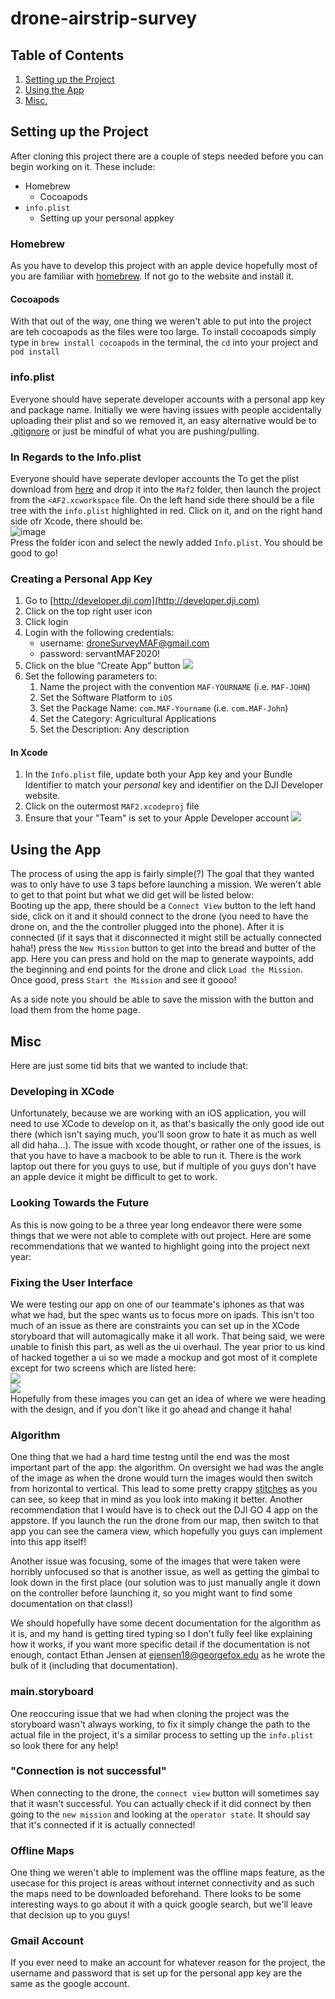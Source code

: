 # drone-airstrip-survey

## Table of Contents
1. [Setting up the Project](#setting-up-the-project)
2. [Using the App](#using-the-app)
3. [Misc.](#misc)

## Setting up the Project
After cloning this project there are a couple of steps needed before you can begin working on it.  These include:
* Homebrew
    * Cocoapods
* `info.plist`
    * Setting up your personal appkey

### Homebrew
As you have to develop this project with an apple device hopefully most of you are familiar with [homebrew](https://brew.sh/). If not go to the website and install it.
#### Cocoapods
With that out of the way, one thing we weren't able to put into the project are teh cocoapods as the files were too large.  To install cocoapods simply type in `brew install cocoapods` in the terminal, the `cd` into your project and `pod install`

### info.plist
Everyone should have seperate developer accounts with a personal app key and package name.  Initially we were having issues with people accidentally uploading their plist and so we removed it, an easy alternative would be to [.gitignore](https://git-scm.com/docs/gitignore) or just be mindful of what you are pushing/pulling.

### In Regards to the Info.plist
Everyone should have seperate devloper accounts the 
To get the plist download from [here](https://drive.google.com/file/d/1oHNSjfaonx-_PRQgGn077HARWynbUJ1w/view?usp=sharing) and drop it into the `Maf2` folder, then launch the project from the `<AF2.xcworkspace` file.  On the left hand side there should be a file tree with the `info.plist` highlighted in red.  Click on it, and on the right hand side ofr Xcode, there should be:
<br />
![image](https://media.discordapp.net/attachments/552893768341127181/831282986863165520/unknown.png)
<br />
Press the folder icon and select the newly added `Info.plist`.  You should be good to go!

### Creating a Personal App Key
1. Go to [http://developer.dji.com](http://developer.dji.com)
2. Click on the top right user icon
3. Click login
4. Login with the following credentials:
	* username: droneSurveyMAF@gmail.com
	* password: servantMAF2020! 
5. Click on the blue “Create App” button
![](drone-airstrip-survey/page1image391114816.png) 
6. Set the following parameters to:
	1. Name the project with the convention `MAF-YOURNAME` (i.e. `MAF-JOHN`)
	2. Set the Software Platform to `iOS`
	3. Set the Package Name: `com.MAF-Yourname` (i.e. `com.MAF-John`)
	4. Set the Category: Agricultural Applications
	5. Set the Description: Any description

#### In Xcode
1. In the `Info.plist` file, update both your App key and your Bundle Identifier to match your _personal_ key and identifier on the DJI Developer website.
2. Click on the outermost `MAF2.xcodeproj` file
3. Ensure that your "Team" is set to your Apple Developer account
![](drone-airstrip-survey/page2image450849360.png) 

## Using the App
The process of using the app is fairly simple(?)  The goal that they wanted was to only have to use 3 taps before launching a mission.  We weren't able to get to that point but what we did get will be listed below:
<br />
Booting up the app, there should be a `Connect View` button to the left hand side, click on it and it should connect to the drone (you need to have the drone on, and the the controller plugged into the phone).  After it is connected (if it says that it disconnected it might still be actually connected haha!) press the `New Mission` button to get into the bread and butter of the app.  Here you can press and hold on the map to generate waypoints, add the beginning and end points for the drone and click `Load the Mission`.  Once good, press `Start the Mission` and see it goooo!

As a side note you should be able to save the mission with the button and load them from the home page.

## Misc
Here are just some tid bits that we wanted to include that:

### Developing in XCode
Unfortunately, because we are working with an iOS application, you will need to use XCode to develop on it, as that's basically the only good ide out there (which isn't saying much, you'll soon grow to hate it as much as well all did haha...).   The issue with xcode thought, or rather one of the issues, is that you have to have a macbook to be able to run it.  There is the work laptop out there for you guys to use, but if multiple of you guys don't have an apple device it might be difficult to get to work.

### Looking Towards the Future
As this is now going to be a three year long endeavor there were some things that we were not able to complete with out project.  Here are some recommendations that we wanted to highlight going into the project next year:

### Fixing the User Interface
We were testing our app on one of our teammate's iphones as that was what we had, but the spec wants us to focus more on ipads.  This isn't too much of an issue as there are constraints you can set up in the XCode storyboard that will automagically make it all work.  That being said, we were unable to finish this part, as well as the ui overhaul.  The year prior to us kind of hacked together a ui so we made a mockup and got most of it complete except for two screens which are listed here:
<br />
![](https://media.discordapp.net/attachments/552893768341127181/834941279220662332/unknown.png)
<br />
![](https://media.discordapp.net/attachments/552893768341127181/834941241992020028/unknown.png)
<br />
Hopefully from these images you can get an idea of where we were heading with the design, and if you don't like it go ahead and change it haha!

### Algorithm
One thing that we had a hard time testng until the end was the most important part of the app: the algorithm.  On oversight we had was the angle of the image as when the drone would turn the images would then switch from horizontal to vertical.  This lead to some pretty crappy [stitches](https://media.discordapp.net/attachments/552893768341127181/833840936126513182/unknown.png) as you can see, so keep that in mind as you look into making it better.  Another recommendation that I would have is to check out the DJI GO 4 app on the appstore.  If you launch the run the drone from our map, then switch to that app you can see the camera view, which hopefully you guys can implement into this app itself!

Another issue was focusing, some of the images that were taken were horribly unfocused so that is another issue, as well as getting the gimbal to look down in the first place (our solution was to just manually angle it down on the controller before launching it, so you might want to find some documentation on that class!)

We should hopefully have some decent documentation for the algorithm as it is, and my hand is getting tired typing so I don't fully feel like explaining how it works, if you want more specific detail if the documentation is not enough, contact Ethan Jensen at ejensen18@georgefox.edu as he wrote the bulk of it (including that documentation).

### main.storyboard
One reoccuring issue that we had when cloning the project was the storyboard wasn't always working, to fix it simply change the path to the actual file in the project, it's a similar process to setting up the `info.plist` so look there for any help!

### "Connection is not successful"
When connecting to the drone, the `connect view` button will sometimes say that it wasn't successful.  You can actually check if it did connect by then going to the `new mission` and looking at the `operator state`.  It should say that it's connected if it is actually connected!

### Offline Maps
One thing we weren't able to implement was the offline maps feature, as the usecase for this project is areas without internet connectivity and as such the maps need to be downloaded beforehand.  There looks to be some interesting ways to go about it with a quick google search, but we'll leave that decision up to you guys!

### Gmail Account
If you ever need to make an account for whatever reason for the project, the username and password that is set up for the personal app key are the same as the google account.
